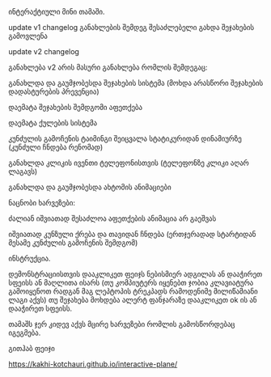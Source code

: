 ინტერაქტიული მინი თამაში.

update v1 changelog
განახლების შემდეგ შესაძლებელი გახდა შეჯახების გამოვლენა 



update v2 changelog

განახლება v2 არის მასური განახლება რომლის შემდეგაც:

განახლდა და გაუმჯობესდა შეჯახების სისტემა (მოხდა არასწორი შეჯახების დადასტურების პრევენცია)

დაემატა შეჯახების შემდგომი აფეთქება 

დაემატა ქულების სისტემა

კუნძულის გამოჩენის ტაიმინგი შეიცვალა სტატიკურიდან დინამიურზე (კუნძული ჩნდება რენომად)

განახლდა კლიკის ივენთი ტელეფონისთვის (ტელეფონზე კლიკი აღარ ლაგავს)

განახლდა და გაუმჯობესდა ახტომის ანიმაციები


ნაცნობი ხარვეზები:

ძალიან იშვიათად შესაძლოა აფეთქების ანიმაცია არ გაეშვას

იშვიათად კუნზული ქრება და თავიდან ჩნდება (ერთჯერადად სტარტიდან მესამე კუნძულის გამოჩენის შემდგომ)


ინსტრუქცია.


დემონსტრაციისთვის დააკლიკეთ ფეიჯს ნებისმიერ ადგილას ან დააჭირეთ სფეისს ან მაღლითა ისარს (თუ კომპიუტერს იყენებთ ჯობია კლავიატურა გამოიყენოთ რადგან მაგ ლეპტოპის ტრეკპადს რამოდენიმე მილიწამიანი ლაგი აქვს) თუ შეჯახება მოხდება ალერტ ფანჯარაზე დააკლიკეთ ok ის ან დააჭირეთ სფეისს.


თამაშს ჯერ კიდევ აქვს მცირე ხარვეზები რომლის გამოსწორდებაც იგეგმება.


გითჰაბ ფეიჯი

https://kakhi-kotchauri.github.io/interactive-plane/
